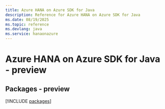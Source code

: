 ```yaml
---
title: Azure HANA on Azure SDK for Java
description: Reference for Azure HANA on Azure SDK for Java
ms.date: 08/19/2025
ms.topic: reference
ms.devlang: java
ms.service: hanaonazure
---
```

# Azure HANA on Azure SDK for Java - preview
## Packages - preview
[!INCLUDE [packages](hana-on-azure-index.md)]
